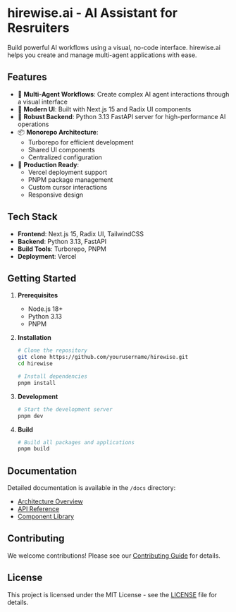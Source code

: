 # hirewise.ai - AI Assistant for Resruiters

Build powerful AI workflows using a visual, no-code interface. hirewise.ai helps you create and manage multi-agent applications with ease.

## Features

- 🤖 **Multi-Agent Workflows**: Create complex AI agent interactions through a visual interface
- 🎨 **Modern UI**: Built with Next.js 15 and Radix UI components
- 🔧 **Robust Backend**: Python 3.13 FastAPI server for high-performance AI operations
- 📦 **Monorepo Architecture**:
  - Turborepo for efficient development
  - Shared UI components
  - Centralized configuration
- 🚀 **Production Ready**:
  - Vercel deployment support
  - PNPM package management
  - Custom cursor interactions
  - Responsive design

## Tech Stack

- **Frontend**: Next.js 15, Radix UI, TailwindCSS
- **Backend**: Python 3.13, FastAPI
- **Build Tools**: Turborepo, PNPM
- **Deployment**: Vercel

## Getting Started

1. **Prerequisites**
   - Node.js 18+
   - Python 3.13
   - PNPM

2. **Installation**
   ```bash
   # Clone the repository
   git clone https://github.com/yourusername/hirewise.git
   cd hirewise

   # Install dependencies
   pnpm install
   ```

3. **Development**
   ```bash
   # Start the development server
   pnpm dev
   ```

4. **Build**
   ```bash
   # Build all packages and applications
   pnpm build
   ```

## Documentation

Detailed documentation is available in the `/docs` directory:
- [Architecture Overview](/docs/architecture.md)
- [API Reference](/docs/api.md)
- [Component Library](/docs/components.md)

## Contributing

We welcome contributions! Please see our [Contributing Guide](CONTRIBUTING.md) for details.

## License

This project is licensed under the MIT License - see the [LICENSE](LICENSE) file for details.
